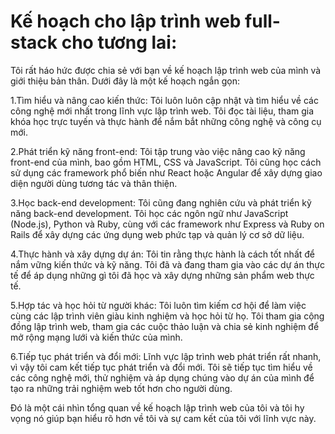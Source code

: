 # Kế hoạch cho lập trình web full-stack cho tương lai:
Tôi rất háo hức được chia sẻ với bạn về kế hoạch lập trình web của mình và giới thiệu bản thân. Dưới đây là một kế hoạch ngắn gọn:

1.Tìm hiểu và nâng cao kiến thức: Tôi luôn luôn cập nhật và tìm hiểu về các công nghệ mới nhất trong lĩnh vực lập trình web. Tôi đọc tài liệu, tham gia khóa học trực tuyến và thực hành để nắm bắt những công nghệ và công cụ mới.

2.Phát triển kỹ năng front-end: Tôi tập trung vào việc nâng cao kỹ năng front-end của mình, bao gồm HTML, CSS và JavaScript. Tôi cũng học cách sử dụng các framework phổ biến như React hoặc Angular để xây dựng giao diện người dùng tương tác và thân thiện.

3.Học back-end development: Tôi cũng đang nghiên cứu và phát triển kỹ năng back-end development. Tôi học các ngôn ngữ như JavaScript (Node.js), Python và Ruby, cùng với các framework như Express và Ruby on Rails để xây dựng các ứng dụng web phức tạp và quản lý cơ sở dữ liệu.

4.Thực hành và xây dựng dự án: Tôi tin rằng thực hành là cách tốt nhất để nắm vững kiến thức và kỹ năng. Tôi đã và đang tham gia vào các dự án thực tế để áp dụng những gì tôi đã học và xây dựng những sản phẩm web thực tế.

5.Hợp tác và học hỏi từ người khác: Tôi luôn tìm kiếm cơ hội để làm việc cùng các lập trình viên giàu kinh nghiệm và học hỏi từ họ. Tôi tham gia cộng đồng lập trình web, tham gia các cuộc thảo luận và chia sẻ kinh nghiệm để mở rộng mạng lưới và kiến thức của mình.

6.Tiếp tục phát triển và đổi mới: Lĩnh vực lập trình web phát triển rất nhanh, vì vậy tôi cam kết tiếp tục phát triển và đổi mới. Tôi sẽ tiếp tục tìm hiểu về các công nghệ mới, thử nghiệm và áp dụng chúng vào dự án của mình để tạo ra những trải nghiệm web tốt hơn cho người dùng.

Đó là một cái nhìn tổng quan về kế hoạch lập trình web của tôi và tôi hy vọng nó giúp bạn hiểu rõ hơn về tôi và sự cam kết của tôi với lĩnh vực này.
